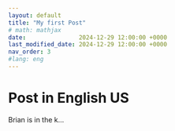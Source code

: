 ```yaml
---
layout: default
title: "My first Post"
# math: mathjax
date:               2024-12-29 12:00:00 +0000
last_modified_date: 2024-12-29 12:00:00 +0000
nav_order: 3
#lang: eng
---
```


# Post in English US

Brian is in the k...

